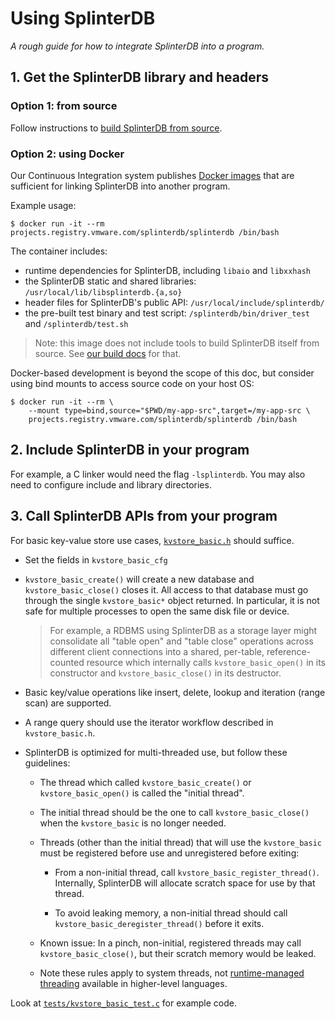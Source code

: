 # Using SplinterDB

_A rough guide for how to integrate SplinterDB into a program._

## 1. Get the SplinterDB library and headers

### Option 1: from source
Follow instructions to [build SplinterDB from source](build.md).

### Option 2: using Docker
Our Continuous Integration system publishes [Docker images](../Dockerfile)
that are sufficient for linking SplinterDB into another program.

Example usage:
```shell
$ docker run -it --rm projects.registry.vmware.com/splinterdb/splinterdb /bin/bash
```

The container includes:
- runtime dependencies for SplinterDB, including `libaio` and `libxxhash`
- the SplinterDB static and shared libraries: `/usr/local/lib/libsplinterdb.{a,so}`
- header files for SplinterDB's public API: `/usr/local/include/splinterdb/`
- the pre-built test binary and test script: `/splinterdb/bin/driver_test` and `/splinterdb/test.sh`

> Note: this image does not include tools to build SplinterDB itself
from source.  See [our build docs](build.md) for that.

Docker-based development is beyond the scope of this doc, but consider
using bind mounts to access source code on your host OS:
```shell
$ docker run -it --rm \
    --mount type=bind,source="$PWD/my-app-src",target=/my-app-src \
    projects.registry.vmware.com/splinterdb/splinterdb /bin/bash
```


## 2. Include SplinterDB in your program

For example, a C linker would need the flag `-lsplinterdb`.  You may also need to configure include and library directories.


## 3. Call SplinterDB APIs from your program

For basic key-value store use cases, [`kvstore_basic.h`](../include/splinterdb/kvstore_basic.h) should suffice.

- Set the fields in `kvstore_basic_cfg`

- `kvstore_basic_create()` will create a new database and `kvstore_basic_close()` closes it.
   All access to that database must go through the single `kvstore_basic*` object returned.
   In particular, it is not safe for multiple processes to open the same disk file or device.

    > For example, a RDBMS using SplinterDB as a storage layer might consolidate all "table open" and "table close"
      operations across different client connections into a shared, per-table, reference-counted resource which
      internally calls `kvstore_basic_open()` in its constructor and `kvstore_basic_close()` in its destructor.

- Basic key/value operations like insert, delete, lookup and iteration
  (range scan) are supported.

- A range query should use the iterator workflow described in `kvstore_basic.h`.

- SplinterDB is optimized for multi-threaded use, but follow these guidelines:

  - The thread which called `kvstore_basic_create()` or `kvstore_basic_open()`
    is called the "initial thread".

  - The initial thread should be the one to call `kvstore_basic_close()` when
    the `kvstore_basic` is no longer needed.

  - Threads (other than the initial thread) that will use the `kvstore_basic`
    must be registered before use and unregistered before exiting:

    - From a non-initial thread, call `kvstore_basic_register_thread()`.
      Internally, SplinterDB will allocate scratch space for use by that thread.

    - To avoid leaking memory, a non-initial thread should call
      `kvstore_basic_deregister_thread()` before it exits.

  - Known issue: In a pinch, non-initial, registered threads may call
    `kvstore_basic_close()`, but their scratch memory would be leaked.

  - Note these rules apply to system threads, not [runtime-managed threading](https://en.wikipedia.org/wiki/Green_threads)
    available in higher-level languages.

Look at [`tests/kvstore_basic_test.c`](../tests/unit/kvstore_basic_test.c) for example code.
